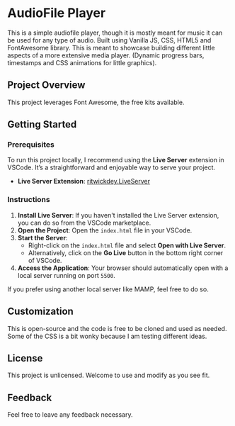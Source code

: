 # AudioFile Player
This is a simple audiofile player, though it is mostly meant for music it can be used for any type of audio. Built using Vanilla JS, CSS, HTML5 and FontAwesome library. This is meant to showcase building different little aspects of a more extensive media player. (Dynamic progress bars, timestamps and CSS animations for little graphics).

## Project Overview
This project leverages Font Awesome, the free kits available. 

## Getting Started

### Prerequisites

To run this project locally, I recommend using the **Live Server** extension in VSCode. It’s a straightforward and enjoyable way to serve your project.

- **Live Server Extension**: [ritwickdey.LiveServer](https://marketplace.visualstudio.com/items?itemName=ritwickdey.LiveServer)

### Instructions

1. **Install Live Server**: If you haven't installed the Live Server extension, you can do so from the VSCode marketplace.
2. **Open the Project**: Open the `index.html` file in your VSCode.
3. **Start the Server**:
   - Right-click on the `index.html` file and select **Open with Live Server**.
   - Alternatively, click on the **Go Live** button in the bottom right corner of VSCode.
4. **Access the Application**: Your browser should automatically open with a local server running on port `5500`.

If you prefer using another local server like MAMP, feel free to do so.


## Customization
This is open-source and the code is free to be cloned and used as needed. Some of the CSS is a bit wonky because I am testing different ideas.

## License
This project is unlicensed. Welcome to use and modify as you see fit. 

## Feedback
Feel free to leave any feedback necessary. 